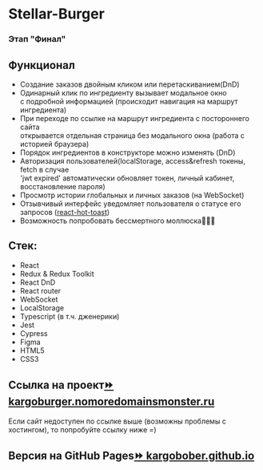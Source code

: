 # Stellar-Burger

### Этап "Финал"

## Функционал
* Создание заказов двойным кликом или перетаскиванием(DnD)
* Одинарный клик по ингредиенту вызывает модальное окно\
  с подробной информацией (происходит навигация на маршрут ингредиента)
* При переходе по ссылке на маршрут ингредиента с постороннего сайта\
  открывается отдельная страница без модального окна (работа с историей браузера)
* Порядок ингредиентов в конструкторе можно изменять (DnD)
* Авторизация пользователей(localStorage, access&refresh токены, fetch в случае\
  'jwt expired' автоматически обновляет токен, личный кабинет, восстановление пароля)
* Просмотр истории глобальных и личных заказов (на WebSocket)
* Отзывчивый интерфейс уведомляет пользователя о статусе его запросов ([react-hot-toast](https://github.com/timolins/react-hot-toast))
* Возможность попробовать бессмертного моллюска👾👾👾
  
## Стек:
* React
* Redux & Redux Toolkit
* React DnD
* React router
* WebSocket
* LocalStorage
* Typescript (в т.ч. дженерики)
* Jest
* Cypress
* Figma
* HTML5
* CSS3

## Cсылка на проект[⏩ kargoburger.nomoredomainsmonster.ru](https://kargoburger.nomoredomainsmonster.ru/)
Если сайт недоступен по ссылке выше (возможны проблемы с хостингом), то попробуйте ссылку ниже =)
## Версия на GitHub Pages[⏩ kargobober.github.io](https://kargobober.github.io/)
